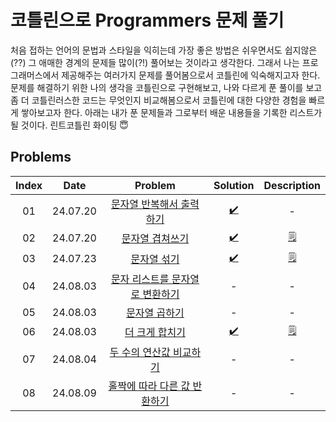 # 코틀린으로 Programmers 문제 풀기

처음 접하는 언어의 문법과 스타일을 익히는데 가장 좋은 방법은 쉬우면서도 쉽지않은(??) 그 애매한 경계의 문제들 많이(?!) 풀어보는 것이라고 생각한다. 그래서 나는 프로그래머스에서 제공해주는 여러가지 문제를
풀어봄으로서 코틀린에 익숙해지고자 한다.
문제를 해결하기 위한 나의 생각을 코틀린으로 구현해보고, 나와 다르게 푼 풀이를 보고 좀 더 코틀린러스한 코드는 무엇인지 비교해봄으로서 코틀린에 대한 다양한 경험을 빠르게 쌓아보고자 한다. 아래는 내가 푼 문제들과
그로부터 배운 내용들을 기록한 리스트가 될 것이다. 린트코틀린 화이팅 😇

## Problems

| Index |   Date   |                                        Problem                                        |                   Solution                   |  Description  |
|:-----:|:--------:|:-------------------------------------------------------------------------------------:|:--------------------------------------------:|:-------------:|
|  01   | 24.07.20 |   [문자열 반복해서 출력하기](https://school.programmers.co.kr/learn/courses/30/lessons/181950)   | [✔️](../../src/main/kotlin/programmers/1.kt) |       -       |
|  02   | 24.07.20 |     [문자열 겹쳐쓰기](https://school.programmers.co.kr/learn/courses/30/lessons/181943)      | [✔️](../../src/main/kotlin/programmers/2.kt) | [🗒️](./2.md) |
|  03   | 24.07.23 |      [문자열 섞기](https://school.programmers.co.kr/learn/courses/30/lessons/181942)       | [✔️](../../src/main/kotlin/programmers/3.kt) | [🗒️](./3.md) |
|  04   | 24.08.03 | [문자 리스트를 문자열로 변환하기](https://school.programmers.co.kr/learn/courses/30/lessons/181941) |                      -                       |       -       |
|  05   | 24.08.03 |      [문자열 곱하기](https://school.programmers.co.kr/learn/courses/30/lessons/181940)      |                      -                       |       -       |
|  06   | 24.08.03 |     [더 크게 합치기](https://school.programmers.co.kr/learn/courses/30/lessons/181939)      | [✔️](../../src/main/kotlin/programmers/3.kt) | [🗒️](./6.md) |
|  07   | 24.08.04 |   [두 수의 연산값 비교하기](https://school.programmers.co.kr/learn/courses/30/lessons/181938)   |                      -                       |       -       |
|  08   | 24.08.09 | [홀짝에 따라 다른 값 반환하기](https://school.programmers.co.kr/learn/courses/30/lessons/181935)  |                      -                       |       -       |

